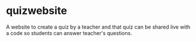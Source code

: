 # quizwebsite

A website to create a quiz by a teacher and that quiz can be shared live with a code so students can answer teacher's questions. 
